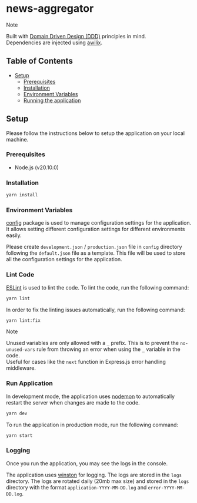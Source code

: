 # news-aggregator

<!-- A Node.js REST API that _____  -->

> [!NOTE]  
> Built with [Domain Driven Design (DDD)](https://en.wikipedia.org/wiki/Domain-driven_design) principles in mind.  
> Dependencies are injected using [awilix](https://www.npmjs.com/package/awilix).

## Table of Contents
- [Setup](#setup)
    - [Prerequisites](#prerequisites)
    - [Installation](#installation)
    - [Environment Variables](#environment-variables)
    - [Running the application](#running-the-application)

<!-- ## Features -->

## Setup
Please follow the instructions below to setup the application on your local machine.

### Prerequisites
- Node.js (v20.10.0)

### Installation

```bash
yarn install
```

### Environment Variables

[config](https://www.npmjs.com/package/config) package is used to manage configuration settings for the application. It allows setting different configuration settings for different environments easily.

Please create  `development.json` / `production.json` file in `config` directory following the `default.json` file as a template. This file will be used to store all the configuration settings for the application.

### Lint Code

[ESLint](https://eslint.org/) is used to lint the code. To lint the code, run the following command:

```bash
yarn lint
```

In order to fix the linting issues automatically, run the following command:

```bash
yarn lint:fix
```

> [!NOTE]
> Unused variables are only allowed with a `_` prefix. This is to prevent the `no-unused-vars` rule from throwing an error when using the `_` variable in the code.  
> Useful for cases like the `next` function in Express.js error handling middleware.

### Run Application
In development mode, the application uses [nodemon](https://www.npmjs.com/package/nodemon) to automatically restart the server when changes are made to the code.

```bash
yarn dev
```

To run the application in production mode, run the following command:

```bash
yarn start
```
### Logging
Once you run the application, you may see the logs in the console.

The application uses [winston](https://www.npmjs.com/package/winston) for logging. The logs are stored in the `logs` directory. The logs are rotated daily (20mb max size) and stored in the `logs` directory with the format `application-YYYY-MM-DD.log` and `error-YYYY-MM-DD.log`.


<!-- ## API Endpoints -->